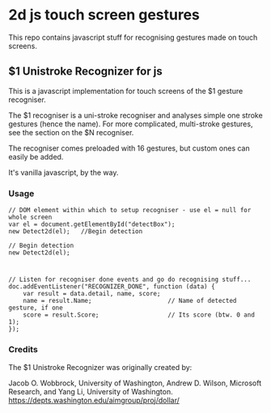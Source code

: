 # 2d js touch screen gestures
This repo contains javascript stuff for recognising gestures made on touch screens.

## $1 Unistroke Recognizer for js

This is a javascript implementation for touch screens of the $1 gesture recogniser.

The $1 recogniser is a uni-stroke recogniser and analyses simple one stroke gestures (hence the name). For more complicated, multi-stroke gestures, see the section on the $N recogniser.

The recogniser comes preloaded with 16 gestures, but custom ones can easily be added.

It's vanilla javascript, by the way.

### Usage
    // DOM element within which to setup recogniser - use el = null for whole screen
    var el = document.getElementById("detectBox"); 
    new Detect2d(el);   //Begin detection

    // Begin detection
    new Detect2d(el);                                           
    
#
    
    // Listen for recogniser done events and go do recognising stuff...
    doc.addEventListener("RECOGNIZER_DONE", function (data) { 
        var result = data.detail, name, score;
        name = result.Name;						// Name of detected gesture, if one
        score = result.Score;                  	// Its score (btw. 0 and 1);
    });
    
### Credits
The $1 Unistroke Recognizer was originally created by:

Jacob O. Wobbrock, University of Washington,
Andrew D. Wilson, Microsoft Research, and
Yang Li, University of Washington.
https://depts.washington.edu/aimgroup/proj/dollar/
